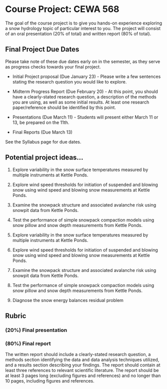 
# Course Project: CEWA 568

The goal of the course project is to give you hands-on experience exploring a snow hydrology topic of particular interest to you. 
The project will consist of an oral presentation (20% of total) and written report (80% of total).

## Final Project Due Dates
Please take note of these due dates early on in the semester, as they serve as progress checks towards your final project.
* Initial Project proposal (Due January 23) - Please write a few sentences stating the research question you would like to explore.

* Midterm Progress Report (Due February 20) - At this point, you should have a clearly-stated research question, a description of the methods you are using, as well as some initial results. At least one research paper/reference should be identified by this point.

* Presentations (Due March 11) - Students will present either March 11 or 13, be prepared on the 11th.

* Final Reports (Due March 13) 

See the Syllabus page for due dates.

## Potential project ideas...

1) Explore variability in the snow surface temperatures measured by multiple instruments at Kettle Ponds.

2) Explore wind speed thresholds for initiation of suspended and blowing snow using wind speed and blowing snow measurements at Kettle Ponds.

3) Examine the snowpack structure and associated avalanche risk using snowpit data from Kettle Ponds.

4) Test the performance of simple snowpack compaction models using snow pillow and snow depth measurements from Kettle Ponds.

1) Explore variability in the snow surface temperatures measured by multiple instruments at Kettle Ponds.

2) Explore wind speed thresholds for initiation of suspended and blowing snow using wind speed and blowing snow measurements at Kettle Ponds.

3) Examine the snowpack structure and associated avalanche risk using snowpit data from Kettle Ponds.

4) Test the performance of simple snowpack compaction models using snow pillow and snow depth measurements from Kettle Ponds.

5) Diagnose the snow energy balances residual problem

## Rubric

 ### (20%) Final presentation

### (80%) Final report
The written report should include a clearly-stated research question, a methods section identifying the data and data analysis techniques utilized, and a results section describing your findings.
The report should contain at least three references to relevant scientific literature.
The report should be at least 3 pages long (excluding figures and references) and no longer than 10 pages, including figures and references.